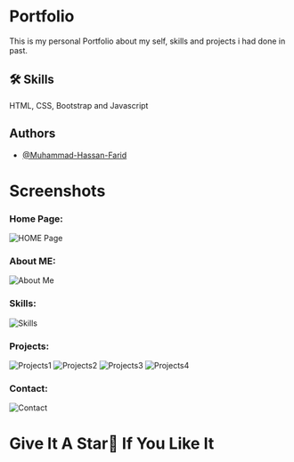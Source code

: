 # Portfolio

This is my personal Portfolio about my self, skills and projects i had done in past.


## 🛠 Skills
HTML, CSS, Bootstrap and  Javascript


## Authors

- [@Muhammad-Hassan-Farid](https://github.com/Muhammad-Hassan-Farid)


# Screenshots
### Home Page:
![HOME Page](https://github.com/Muhammad-Hassan-Farid/Portfolio/blob/master/images/Home.png?raw=true)

### About ME:
![About Me](https://github.com/Muhammad-Hassan-Farid/Portfolio/blob/master/images/About.png?raw=true)

### Skills:
![Skills](https://github.com/Muhammad-Hassan-Farid/Portfolio/blob/master/images/Skills.png?raw=true)

### Projects:
![Projects1](https://github.com/Muhammad-Hassan-Farid/Portfolio/blob/master/images/Project1.png?raw=true)
![Projects2](https://github.com/Muhammad-Hassan-Farid/Portfolio/blob/master/images/Project2.png?raw=true)
![Projects3](https://github.com/Muhammad-Hassan-Farid/Portfolio/blob/master/images/Project3.png?raw=true)
![Projects4](https://github.com/Muhammad-Hassan-Farid/Portfolio/blob/master/images/Project4.png?raw=true)


### Contact:
![Contact](https://github.com/Muhammad-Hassan-Farid/Portfolio/blob/master/images/Contact.png?raw=true)

# Give It A Star🌟 If You Like It
